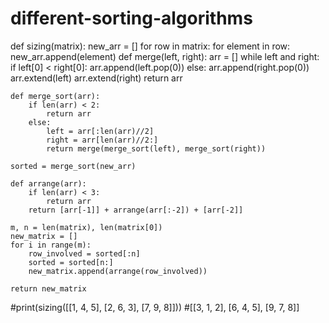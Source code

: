 # different-sorting-algorithms

def sizing(matrix):
    new_arr = []
    for row in matrix:
        for element in row:
            new_arr.append(element)
    def merge(left, right):
        arr = []
        while left and right:
            if left[0] < right[0]:
                arr.append(left.pop(0))
            else:
                arr.append(right.pop(0))
        arr.extend(left)
        arr.extend(right)
        return arr

    def merge_sort(arr):
        if len(arr) < 2:
            return arr
        else:
            left = arr[:len(arr)//2]
            right = arr[len(arr)//2:]
            return merge(merge_sort(left), merge_sort(right))

    sorted = merge_sort(new_arr)

    def arrange(arr):
        if len(arr) < 3:
            return arr
        return [arr[-1]] + arrange(arr[:-2]) + [arr[-2]]

    m, n = len(matrix), len(matrix[0])
    new_matrix = []
    for i in range(m):
        row_involved = sorted[:n]
        sorted = sorted[n:]
        new_matrix.append(arrange(row_involved))

    return new_matrix

#print(sizing([[1, 4, 5], [2, 6, 3], [7, 9, 8]]))
#[[3, 1, 2], [6, 4, 5], [9, 7, 8]]
